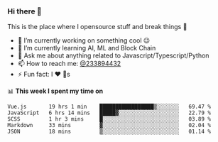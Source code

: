 ### Hi there 👋

<!--
**a233894432/a233894432** is a ✨ _special_ ✨ repository because its `README.md` (this file) appears on your GitHub profile.

Here are some ideas to get you started:

- 🔭 I’m currently working on ...
- 🌱 I’m currently learning ...
- 👯 I’m looking to collaborate on ...
- 🤔 I’m looking for help with ...
- 💬 Ask me about ...
- 📫 How to reach me: ...
- 😄 Pronouns: ...
- ⚡ Fun fact: ...
-->
 
 
This is the place where I opensource stuff and break things :rofl:

- 🔭 I’m currently working on something cool :wink:
- 🌱 I’m currently learning AI, ML and Block Chain
- 💬 Ask me about anything related to Javascript/Typescript/Python
- 📫 How to reach me: [@233894432](https://twitter.com/233894432)
- ⚡ Fun fact: I :heart: :dog:s

📊 **This week I spent my time on**
<!--START_SECTION:waka-->
```text
Vue.js       19 hrs 1 min    █████████████████▒░░░░░░░   69.47 % 
JavaScript   6 hrs 14 mins   █████▓░░░░░░░░░░░░░░░░░░░   22.79 % 
SCSS         1 hr 3 mins     █░░░░░░░░░░░░░░░░░░░░░░░░   03.89 % 
Markdown     33 mins         ▓░░░░░░░░░░░░░░░░░░░░░░░░   02.04 % 
JSON         18 mins         ▒░░░░░░░░░░░░░░░░░░░░░░░░   01.14 % 
```
<!--END_SECTION:waka-->
